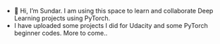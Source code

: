 - 👋 Hi, I’m Sundar. I am using this space to learn and collaborate Deep Learning projects using PyTorch.
- I have uploaded some projects I did for Udacity and some PyTorch beginner codes. More to come..


<!---
sundargthb/sundargthb is a ✨ special ✨ repository because its `README.md` (this file) appears on your GitHub profile.
You can click the Preview link to take a look at your changes.
--->
